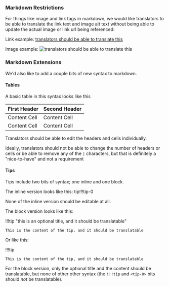 ### Markdown Restrictions

For things like image and link tags in markdown, we would like translators to be able to translate the link text and image alt text without being able to update the actual image or link url being referenced:

Link example: [translators should be able to translate this](http://example.com/translators-should-not-be-able-to-translate-this)

Image example: ![translators should be able to translate this](http://example.com/translators-should-not-be-able-to-translate-this.jpg)

### Markdown Extensions

We'd also like to add a couple bits of new syntax to markdown.

#### Tables

A basic table in this syntax looks like this

| First Header  | Second Header |
| ------------- | ------------- |
| Content Cell  | Content Cell  |
| Content Cell  | Content Cell  |

Translators should be able to edit the headers and cells individually.

Ideally, translators should not be able to change the number of headers or cells or be able to remove any of the `|` characters, but that is definitely a "nice-to-have" and not a requirement

#### Tips

Tips include two bits of syntax; one inline and one block.

The inline version looks like this: tip!!!tip-0

None of the inline version should be editable at all.

The block version looks like this:

!!!tip "this is an optional title, and it should be translatable" <tip-0>

    This is the content of the tip, and it should be translatable
    
Or like this:

!!!tip <tip-0>

    This is the content of the tip, and it should be translatable
    
For the block version, only the optional title and the content should be translatable, but none of other other syntax (the `!!!tip` and `<tip-0>` bits should _not_ be translatable).
